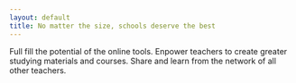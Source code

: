 ```yaml
---
layout: default
title: No matter the size, schools deserve the best
---
```

Full fill the potential of the online tools. Enpower teachers to create greater studying materials and courses. Share and learn from the network of all other teachers.
